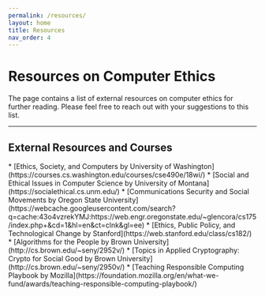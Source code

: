 ```yaml
---
permalink: /resources/
layout: home
title: Resources
nav_order: 4
---
```


# Resources on Computer Ethics
The page contains a list of external resources on computer ethics for further reading. Please feel free to reach out with your suggestions to this list.

* * *
<h2 class="text-delta">External Resources and Courses</h2>
* [Ethics, Society, and Computers by University of Washington](https://courses.cs.washington.edu/courses/cse490e/18wi/)
* [Social and Ethical Issues in Computer Science by University of Montana](https://socialethical.cs.unm.edu/)
* [Communications Security and Social Movements by Oregon State University](https://webcache.googleusercontent.com/search?q=cache:43o4vzrekYMJ:https://web.engr.oregonstate.edu/~glencora/cs175/index.php+&cd=1&hl=en&ct=clnk&gl=ee)
* [Ethics, Public Policy, and Technological Change by Stanford](https://web.stanford.edu/class/cs182/)
* [Algorithms for the People by Brown University](http://cs.brown.edu/~seny/2952v/)
* [Topics in Applied Cryptography: Crypto for Social Good by Brown University](http://cs.brown.edu/~seny/2950v/)
* [Teaching Responsible Computing Playbook by Mozilla](https://foundation.mozilla.org/en/what-we-fund/awards/teaching-responsible-computing-playbook/)
